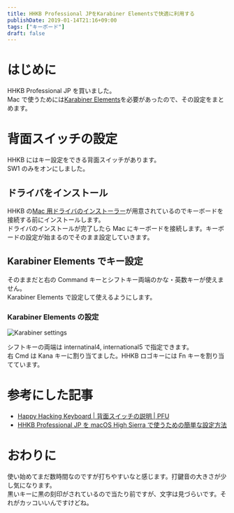 ```yaml
---
title: HHKB Professional JPをKarabiner Elementsで快適に利用する
publishDate: 2019-01-14T21:16+09:00
tags: ["キーボード"]
draft: false
---
```


# はじめに

HHKB Professional JP を買いました。  
Mac で使うためには[Karabiner Elements](https://pqrs.org/osx/karabiner/)を必要があったので、その設定をまとめます。

# 背面スイッチの設定

HHKB にはキー設定をできる背面スイッチがあります。  
SW1 のみをオンにしました。

## ドライバをインストール

HHKB の[Mac 用ドライバのインストーラー](https://www.pfu.fujitsu.com/hhkeyboard/macdownload.html)が用意されているのでキーボードを接続する前にインストールします。  
ドライバのインストールが完了したら Mac にキーボードを接続します。キーボードの設定が始まるのでそのまま設定していきます。

## Karabiner Elements でキー設定

そのままだと右の Command キーとシフトキー両端のかな・英数キーが使えません。  
Karabiner Elements で設定して使えるようにします。

### Karabiner Elements の設定

![Karabiner settings](//images.ctfassets.net/sa46287w9bii/3NnTOBIWhWE193NpdmBrWn/dd2d01b4c030fb9cd3135fe78f79d421/karabiner-settings.png)

シフトキーの両端は internatinal4, international5 で指定できます。  
右 Cmd は Kana キーに割り当てました。HHKB ロゴキーには Fn キーを割り当てています。

# 参考にした記事

- [Happy Hacking Keyboard | 背面スイッチの説明 | PFU](https://www.pfu.fujitsu.com/hhkeyboard/leaflet/hhkb_backview.html)
- [HHKB Professional JP を macOS High Sierra で使うための簡単な設定方法](https://qiita.com/shibukk/items/ad24c48a83bb43efe56a)

# おわりに

使い始めてまだ数時間なのですが打ちやすいなと感じます。打鍵音の大きさが少し気になります。  
黒いキーに黒の刻印がされているので当たり前ですが、文字は見づらいです。それがカッコいいんですけどね。
